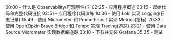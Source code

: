 00:00 - 什么是 Observability(可观察性)？
02:25 - 应用程序概述
03:15 - 起始代码和完整代码链接
03:51 – 应用程序代码演练
10:36 - 使用 Loki 实现 Logging(日志记录)
15:49 - 使用 Micrometer 和 Prometheus 1 实现 Metrics(指标)
20:33 - 使用 OpenZipkin Brave Bridge 和 Tempo 实现 Tracing(追踪)
23:21 - 使用 Data Source Micrometer 实现数据库追踪
33:10 - 下载并安装 Grafana
35:35 - 测试